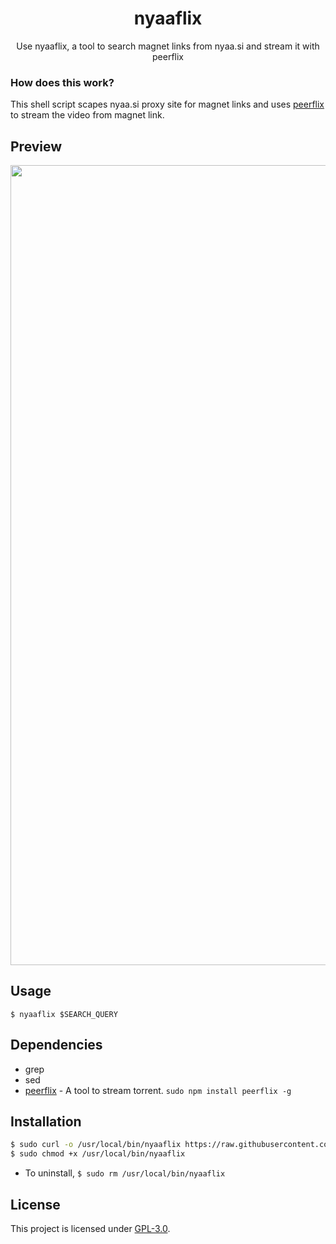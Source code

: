 <h1 align="center">nyaaflix</h1>
<p align="center">Use nyaaflix, a tool to search magnet links from nyaa.si and stream it with peerflix</p>

### How does this work?

This shell script scapes nyaa.si proxy site for magnet links and uses [peerflix](https://github.com/mafintosh/peerflix) to stream the video from magnet link.

## Preview
<p align="center">
<img src="./preview.gif" alt="Video Preview" width="1280px">
</p>

## Usage
`
$ nyaaflix $SEARCH_QUERY
`

## Dependencies
* grep
* sed
* [peerflix](https://github.com/mafintosh/peerflix) - A tool to stream torrent. 
`sudo npm install peerflix -g`

## Installation

```sh
$ sudo curl -o /usr/local/bin/nyaaflix https://raw.githubusercontent.com/seadesert-git/nyaaflix/master/nyaaflix
$ sudo chmod +x /usr/local/bin/nyaaflix
```
- To uninstall,
`$ sudo rm /usr/local/bin/nyaaflix`

## License
This project is licensed under [GPL-3.0](https://raw.githubusercontent.com/Illumina/licenses/master/gpl-3.0.txt).

